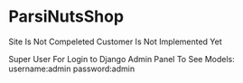 # ParsiNutsShop

Site Is Not Compeleted
Customer Is Not Implemented Yet

Super User For Login to Django Admin Panel To See Models:
  username:admin
  password:admin
